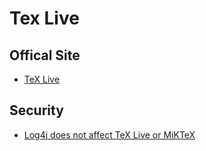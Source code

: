 # Tex Live

## Offical Site
* [TeX Live](https://www.tug.org/texlive/)

## Security
* [Log4j does not affect TeX Live or MiKTeX](https://tug.org/texlive/cve-log4j.html)
